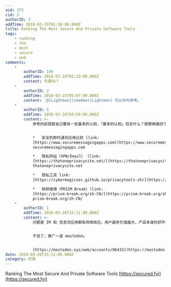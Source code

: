 ```yaml
---
aid: 372
cid: 2
authorID: 3
addTime: 2018-03-25T01:36:00.000Z
title: Ranking The Most Secure And Private Software Tools
tags:
    - ranking
    - the
    - most
    - secure
    - and
comments:
    -
        authorID: 149
        addTime: 2018-03-25T02:23:00.000Z
        content: 可靠吗？
    -
        authorID: 3
        addTime: 2018-03-25T05:07:00.000Z
        content: '@[Lightman](/member/Lightman) 可以作为参考。'
    -
        authorID: 3
        addTime: 2018-03-26T03:59:00.000Z
        content: >-
            参考的前提是自己要有一些基本的认知，「基本的认知」包含什么？顺便再推四个网站：


            *   安全的即时通讯应用比较 (link:
            [https://www.securemessagingapps.com](https://www.securemessagingapps.com))
            securemessagingapps.com

            *   隐私网站（VPN/Email） (link:
            [https://thatoneprivacysite.net/](https://thatoneprivacysite.net/))
            thatoneprivacysite.net

            *   隐私工具 link:
            [https://cybermagicsec.github.io/privacytools-zh/](https://cybermagicsec.github.io/privacytools-zh/)

            *   粉碎棱镜（PRISM Break）(link:
            [https://prism-break.org/zh-CN/](https://prism-break.org/zh-CN/))
            prism-break.org/zh-CN/
    -
        authorID: 1
        addTime: 2018-03-26T15:11:00.000Z
        content: >-
            问题是 IM 和 信息流应用都有网络效应，用户越多价值越大，产品本身的好坏并没有决定性作用，运营和推广才是最重要的。


            不说了，推广一波 mastodon。


            [https://mastodon.xyz/web/accounts/96433](https://mastodon.xyz/web/accounts/96433)
date: 2018-03-26T15:11:00.000Z
category: 时政
---
```


Ranking The Most Secure And Private Software Tools [https://secured.fyi](https://secured.fyi)

